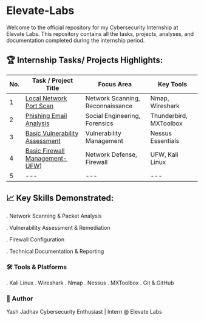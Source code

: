 # Elevate-Labs

Welcome to the official repository for my Cybersecurity Internship at Elevate Labs.
This repository contains all the tasks, projects, analyses, and documentation completed during the internship period.


## 🏆 Internship Tasks/ Projects Highlights:

| No. | Task / Project Title | Focus Area | Key Tools |
| --- | --- | --- | --- |
| 1 | [Local Network Port Scan](https://github.com/hellolightning/Elevate-Labs/tree/Task-1) | Network Scanning, Reconnaissance | Nmap, Wireshark |
| 2 | [Phishing Email Analysis](https://github.com/hellolightning/Elevate-Labs/tree/Task-2) | Social Engineering, Forensics | Thunderbird, MXToolbox |
| 3 | [Basic Vulnerability Assessment ](https://github.com/hellolightning/Elevate-Labs/tree/Task-3) | Vulnerability Management | Nessus Essentials |
| 4 | [Basic Firewall Management- UFW](https://github.com/hellolightning/Elevate-Labs/tree/Task-4)) | Network Defense, Firewall |	UFW, Kali Linux |
| 5 | --- | --- | --- |

## 📈 Key Skills Demonstrated:

. Network Scanning & Packet Analysis

. Vulnerability Assessment & Remediation

. Firewall Configuration

. Technical Documentation & Reporting


### 🛠️ Tools & Platforms


. Kali Linux . Wireshark . Nmap
. Nessus . MXToolbox . Git & GitHub


### 🧠 Author

Yash Jadhav
Cybersecurity Enthusiast | Intern @ Elevate Labs


